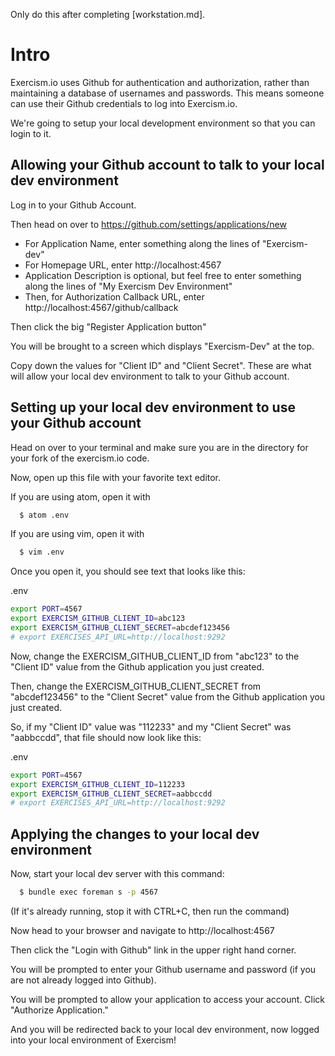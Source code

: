 Only do this after completing [workstation.md].

# Intro

Exercism.io uses Github for authentication and authorization, rather than maintaining a database of usernames and passwords.  This means someone can use their Github credentials to log into Exercism.io.

We're going to setup your local development environment so that you can login to it.

## Allowing your Github account to talk to your local dev environment

Log in to your Github Account.

Then head on over to https://github.com/settings/applications/new

* For Application Name, enter something along the lines of "Exercism-dev"
* For Homepage URL, enter http://localhost:4567
* Application Description is optional, but feel free to enter something along the lines of "My Exercism Dev Environment"
* Then, for Authorization Callback URL, enter http://localhost:4567/github/callback

Then click the big "Register Application button"

You will be brought to a screen which displays "Exercism-Dev" at the top.

Copy down the values for "Client ID" and "Client Secret".  These are what will allow your local dev environment to talk to your Github account.

## Setting up your local dev environment to use your Github account

Head on over to your terminal and make sure you are in the directory for your fork of the exercism.io code.

Now, open up this file with your favorite text editor.

If you are using atom, open it with

```bash
  $ atom .env
```

If you are using vim, open it with

```bash
  $ vim .env
```

Once you open it, you should see text that looks like this:

.env
```bash
export PORT=4567
export EXERCISM_GITHUB_CLIENT_ID=abc123
export EXERCISM_GITHUB_CLIENT_SECRET=abcdef123456
# export EXERCISES_API_URL=http://localhost:9292
```

Now, change the EXERCISM_GITHUB_CLIENT_ID from "abc123" to the "Client ID" value from the Github application you just created.

Then, change the EXERCISM_GITHUB_CLIENT_SECRET from "abcdef123456" to the "Client Secret" value from the Github application you just created.

So, if my "Client ID" value was "112233" and my "Client Secret" was "aabbccdd", that file should now look like this:

.env
```bash
export PORT=4567
export EXERCISM_GITHUB_CLIENT_ID=112233
export EXERCISM_GITHUB_CLIENT_SECRET=aabbccdd
# export EXERCISES_API_URL=http://localhost:9292
```

## Applying the changes to your local dev environment

Now, start your local dev server with this command:

```bash
  $ bundle exec foreman s -p 4567
```

(If it's already running, stop it with CTRL+C, then run the command)

Now head to your browser and navigate to http://localhost:4567

Then click the "Login with Github" link in the upper right hand corner.

You will be prompted to enter your Github username and password (if you are not already logged into Github).

You will be prompted to allow your application to access your account.  Click "Authorize Application."

And you will be redirected back to your local dev environment, now logged into your local environment of Exercism!
